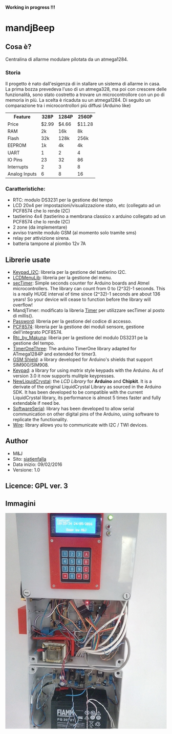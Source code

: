 #### Working in progress !!!
# mandjBeep
## Cosa &egrave;? 
Centralina di allarme modulare pilotata da un atmega1284. 
### Storia
Il progetto &egrave; nato dall'esigenza di in stallare un sistema di allarme in casa. La prima bozza prevedeva l'uso di un atmega328, ma poi con crescere delle
funzionalit&agrave;, sono stato costretto a trovare un microcontrollore con un po di memoria in pi&ugrave;. La scelta &egrave; ricaduta su un atmega1284. Di seguito un comparazione 
tra i microcontrollori pi&ugrave; diffusi (Arduino like) 

<table>
	<tr><th>Feature</th><th>328P</th><th>1284P</th><th>2560P</th></tr>
	<tr><td>Price</td><td>$2.99</td><td>$4.66</td><td>$11.28</td></tr>
	<tr><td>RAM</td><td>2k</td><td>16k</td><td>8k</td></tr>
	<tr><td>Flash</td><td>32k</td><td>128k</td><td>256k</td></tr>
	<tr><td>EEPROM</td><td>1k</td><td>4k</td><td>4k</td></tr>
	<tr><td>UART</td><td>1</td><td>2</td><td>4</td></tr>
	<tr><td>IO Pins</td><td>23</td><td>32</td><td>86</td></tr>
	<tr><td>Interrupts</td><td>2</td><td>3</td><td>8</td></tr>
	<tr><td>Analog Inputs</td><td>6</td><td>8</td><td>16</td></tr>
</table>

### Caratteristiche:

* RTC: modulo DS3231 per la gestione del tempo
* LCD 20x4 per impostazioni/visualizzazione stato, etc (collegato ad un PCF8574 che lo rende I2C)
* tastierino 4x4 (tastierino a membrana classico x arduino collegato ad un PCF8574 che lo rende I2C)
* 2 zone (da implementare)
* avviso tramite modulo GSM (al momento solo tramite sms)
* relay per attivizione sirena.
* batteria tampone al piombo 12v 7A

## Librerie usate

* [Keypad_I2C](https://github.com/joeyoung/arduino_keypads/tree/master/Keypad_I2C): libreria per la gestione del tastierino I2C.
* [LCDMenuLib](https://github.com/Jomelo/LCDMenuLib): libreria per la gestione del menu.
* [secTimer](https://github.com/leomil72/secTimer): Simple seconds counter for Arduino boards and Atmel microcontrollers.
The library can count from 0 to (2^32)-1 seconds. This is a really HUGE
interval of time since (2^32)-1 seconds are about 136 years! So your
device will cease to function before the library will overflow!
* MandjTimer: modificato la libreria [Timer](http://playground.arduino.cc/Code/Timer) per utilizzare secTimer al posto di millis().
* [Password](http://playground.arduino.cc/Code/Password): libreria per la gestione del codice di accesso.
* [PCF8574](https://github.com/RobTillaart/Arduino/tree/master/libraries/PCF8574): libreria per la gestione dei moduli sensore, gestione dell'integrato PCF8574.
* [Rtc_by_Makuna](https://github.com/Makuna/Rtc): liberia per la gestione del modulo DS3231 pe la gestione del tempo.
* [TimerOneThree](https://github.com/heliosoph/TimerOneThree):  The arduino TimerOne library adapted for ATmega1284P and extended for timer3.
* [GSM Shield](http://www.gsmlib.org): a library developed for Arduino's shields that support SIM900/SIM908.
* [Keypad](http://playground.arduino.cc/Code/Keypad): a library for using <em>matrix</em> style keypads with the Arduino. As of version 3.0 it now supports mulitple keypresses.
* [NewLiquidCrystal](https://bitbucket.org/fmalpartida/new-liquidcrystal/wiki/Home): the <em>LCD Library</em> for <strong>Arduino</strong> and <strong>Chipkit</strong>. It is a derivate of the original LiquidCrystal Library as sourced in the Arduino SDK. It has been developed to be compatible with the current LiquidCrystal library, its performance is almost 5 times faster and fully extendable if need be.
* [SoftwareSerial](https://www.arduino.cc/en/Reference/SoftwareSerial): library has been developed to allow serial communication on other digital pins of the Arduino, using software to replicate the functionality.
* [Wire](https://www.arduino.cc/en/Reference/Wire): library allows you to communicate with <span class="wikiword">I2C</span> / TWI devices.
 
##  Author

* M&J 
* Sito: [siatienfalla](http://siatienfalla.altervista.org/)
* Data inizio: 09/02/2016
* Versione: 1.0
 
## Licence: GPL ver. 3

## Immagini
![Allarme](img/allarme.jpg)
